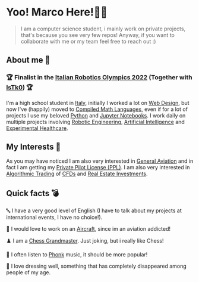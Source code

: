 # Yoo! Marco Here!👋🏻</a>&nbsp;&nbsp;&nbsp;&nbsp;

> I am a computer science student, i mainly work on private projects, that's because you see very few repos!
> Anyway, if you want to collaborate with me or my team feel free to reach out :)

## About me 🧐 

### 🏆 Finalist in the [Italian Robotics Olympics 2022](https://www.miur.gov.it/-/olimpiadi-di-robotica-proclamati-i-progetti-vincitori-la-premiazione-a-didacta-il-21-maggio) (Together with [IsTk0](https://github.com/IsTk0)) 🏆
I'm a high school student in [Italy](https://en.wikipedia.org/wiki/Italy), initially I worked a lot on [Web Design](https://en.wikipedia.org/wiki/Web_design), but now I've (happily) moved to [Compiled Math Languages](https://www.codecademy.com/resources/blog/best-programming-languages-for-math/), even if for a lot of projects I use my beloved [Python](https://en.wikipedia.org/wiki/Python_(programming_language)) and [Jupyter Notebooks](https://en.wikipedia.org/wiki/Project_Jupyter#Jupyter_Notebook).
I work daily on multiple projects involving [Robotic Engineering](https://en.wikipedia.org/wiki/Robotics), [Artificial Intelligence](https://en.wikipedia.org/wiki/Artificial_intelligence) and [Experimental Healthcare](https://www.ukri.org/what-we-offer/browse-our-areas-of-investment-and-support/experimental-medicine/#:~:text=Experimental%20medicine%20is%20a%20broad,of%20new%20discoveries%20or%20treatments.).

## My Interests 🛫
As you may have noticed I am also very interested in [General Aviation](https://en.wikipedia.org/wiki/General_aviation) and in fact I am getting my [Private Pilot License (PPL)](https://en.wikipedia.org/wiki/Private_pilot_licence). I am also very interested in [Algorithmic Trading](https://en.wikipedia.org/wiki/Algorithmic_trading) of [CFDs](https://en.wikipedia.org/wiki/Contract_for_difference) and [Real Estate Investments](https://en.wikipedia.org/wiki/Real_estate_investing).

## Quick facts 💣

🔤 I have a very good level of English (I have to talk about my projects at international events, I have no choice!).

🔫 I would love to work on an [Aircraft](https://it.wikipedia.org/wiki/AgustaWestland_AW129), since im an aviation addicted!

♟️ I am a [Chess Grandmaster](https://en.wikipedia.org/wiki/Grandmaster_(chess)). Just joking, but i really like Chess!

🚗 I often listen to [Phonk](https://open.spotify.com/playlist/37i9dQZF1DWWY64wDtewQt) music, it should be more popular!

👔 I love dressing well, something that has completely disappeared among people of my age.

